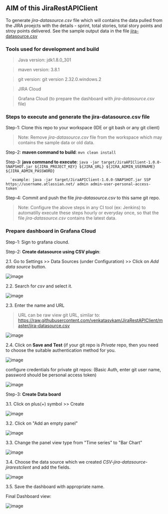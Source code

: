 
## AIM of this JiraRestAPIClient

  To generate *jira-datasource.csv* file which will contains the data pulled from the JIRA proejcts with the details - sprint, total stories, total story points and stroy points delivered. See the sample output data in the file [jira-datasource.csv](https://github.com/venkatasykam/JiraRestAPIClient/blob/master/jira-datasource.csv)

### Tools used for development and build

> Java version: jdk1.8.0_301

> maven version: 3.8.1

> git version: git version 2.32.0.windows.2

> JIRA Cloud

> Grafana Cloud (to prepare the dashboard with *jira-datasource.csv* file)

### Steps to execute and generate the jira-datasource.csv file

Step-1: Clone this repo to your workspace (IDE or git bash or any git client)

> Note: Remove *jira-datasource.csv* file from the workspace which may contains the sample data or old data.

Step-2: **maven command to build**: `mvn clean install`

Step-3: **java command to execute**: `java -jar target/JiraAPIClient-1.0.0-SNAPSHOT.jar ${JIRA_PROJECT_KEY} ${JIRA_URL} ${JIRA_ADMIN_USERNAME} ${JIRA_ADMIN_PASSWORD}`

      `example: java -jar target/JiraAPIClient-1.0.0-SNAPSHOT.jar SSP https://username.atlassian.net/ admin admin-user-personal-access-token`

Step-4: Commit and push the file *jira-datasource.csv* to this same git repo.

> Note: Configure the above steps in any CI tool (ex: Jenkins) to automatilly execute these steps hourly or everyday once, so that the file *jira-datasource.csv* contains the latest data.

### Prepare dashboard in Grafana Cloud

Step-1: Sign to grafana clound.

Step-2: **Create datasource using CSV plugin**: 

  2.1. Go to Settings >> Data  Sources (under Configuration) >> Click on *Add data source* button.

![image](https://user-images.githubusercontent.com/24622526/130913522-a06d0f99-febd-4834-8e99-192aa4137b7c.png)

  2.2. Search for *csv* and select it.
  
![image](https://user-images.githubusercontent.com/24622526/130913707-123191cb-4d53-4dc6-b28e-7d9ed9b13c11.png)

  2.3. Enter the name and URL
  
  > URL can be raw view git URL, similar to: https://raw.githubusercontent.com/venkatasykam/JiraRestAPIClient/master/jira-datasource.csv
  
![image](https://user-images.githubusercontent.com/24622526/130913957-76919897-fea8-4e52-998e-462fdae9a08d.png)

  2.4. Click on **Save and Test** (if your git repo is *Private* repo, then you need to choose the suitable authentication method for you.
   
![image](https://user-images.githubusercontent.com/24622526/130914323-8814324f-eb07-41db-a00f-1f5a82f8db65.png)

configure credentials for private git repos: (Basic Auth, enter git user name, password should be personal access token)

![image](https://user-images.githubusercontent.com/24622526/130917121-73e93d5c-b9ba-48d6-9ca5-ca748fc2934d.png)


Step-3: **Create Data board**

  3.1. Click on plus(+) symbol >> Create 
  
![image](https://user-images.githubusercontent.com/24622526/130915626-910fee9e-1a8f-4f31-be26-49b5fc4c5bcf.png)

  3.2. Click on "Add an empty panel"
  
![image](https://user-images.githubusercontent.com/24622526/130915866-59710977-360c-45ce-a74b-f27f2ae28096.png)

  3.3. Change the panel view type from "Time series" to "Bar Chart"

![image](https://user-images.githubusercontent.com/24622526/130916090-c3e2c473-f226-498c-a62e-1e0c8672556b.png)

  3.4. Choose the data source which we created *CSV-jira-datasource-jirarestclient* and add the fields.
  
![image](https://user-images.githubusercontent.com/24622526/130916685-ac758bb8-bd92-4bdd-a24d-b507fe15780c.png)

  3.5. Save the dashboard with appropriate name.
  
Final Dashboard view:

![image](https://user-images.githubusercontent.com/24622526/130913232-3396cab5-5e81-4d8c-a966-5fe324c1985e.png)





